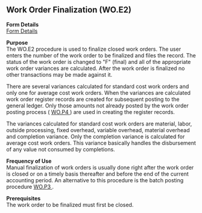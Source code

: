 ##  Work Order Finalization (WO.E2)

<PageHeader />

**Form Details**  
[ Form Details ](WO-E2-1/README.md)   

**Purpose**  
The WO.E2 procedure is used to finalize closed work orders. The user enters
the number of the work order to be finalized and files the record. The status
of the work order is changed to "F" (final) and all of the appropriate work
order variances are calculated. After the work order is finalized no other
transactions may be made against it.  
  
There are several variances calculated for standard cost work orders and only one for average cost work orders. When the variances are calculated work order register records are created for subsequent posting to the general ledger. Only those amounts not already posted by the work order posting process ( [ WO.P4 ](WO-P3/WO-P4/README.md) ) are used in creating the register records.   
  
The variances calculated for standard cost work orders are material, labor,
outside processing, fixed overhead, variable overhead, material overhead and
completion variance. Only the completion variance is calculated for average
cost work orders. This variance basically handles the disbursement of any
value not consumed by completions.

**Frequency of Use**  
Manual finalization of work orders is usually done right after the work order is closed or on a timely basis thereafter and before the end of the current accounting period. An alternative to this procedure is the batch posting procedure [ WO.P3 ](WO-P3/README.md) . 

**Prerequisites**  
The work order to be finalized must first be closed.

<badge text= "Version 8.10.57" vertical="middle" />

<PageFooter />